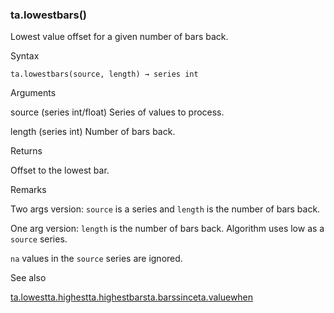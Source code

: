 ### ta.lowestbars()

Lowest value offset for a given number of bars back.

Syntax

```
ta.lowestbars(source, length) → series int
```

Arguments

source (series int/float) Series of values to process.

length (series int) Number of bars back.

Returns

Offset to the lowest bar.

Remarks

Two args version: `source` is a series and `length` is the number of bars back.

One arg version: `length` is the number of bars back. Algorithm uses low as a `source` series.

`na` values in the `source` series are ignored.

See also

[ta.lowest](#fun_ta.lowest)[ta.highest](#fun_ta.highest)[ta.highestbars](#fun_ta.highestbars)[ta.barssince](#fun_ta.barssince)[ta.valuewhen](#fun_ta.valuewhen)
